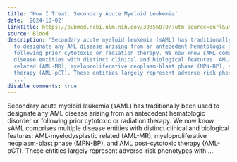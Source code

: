 ```yaml
---
title: 'How I Treat: Secondary Acute Myeloid Leukemia'
date: '2024-10-02'
linkTitle: https://pubmed.ncbi.nlm.nih.gov/39356870/?utm_source=curl&utm_medium=rss&utm_campaign=journals&utm_content=7603509&fc=None&ff=20241003195203&v=2.18.0.post9+e462414
source: Blood
description: 'Secondary acute myeloid leukemia (sAML) has traditionally been used
  to designate any AML disease arising from an antecedent hematologic disorder or
  following prior cytotoxic or radiation therapy. We now know sAML comprises multiple
  disease entities with distinct clinical and biological features: AML-myelodysplastic
  related (AML-MR), myeloproliferative neoplasm-blast phase (MPN-BP), and AML post-cytotoxic
  therapy (AML-pCT). These entities largely represent adverse-risk phenotypes with
  ...'
disable_comments: true
---
```

Secondary acute myeloid leukemia (sAML) has traditionally been used to designate any AML disease arising from an antecedent hematologic disorder or following prior cytotoxic or radiation therapy. We now know sAML comprises multiple disease entities with distinct clinical and biological features: AML-myelodysplastic related (AML-MR), myeloproliferative neoplasm-blast phase (MPN-BP), and AML post-cytotoxic therapy (AML-pCT). These entities largely represent adverse-risk phenotypes with ...